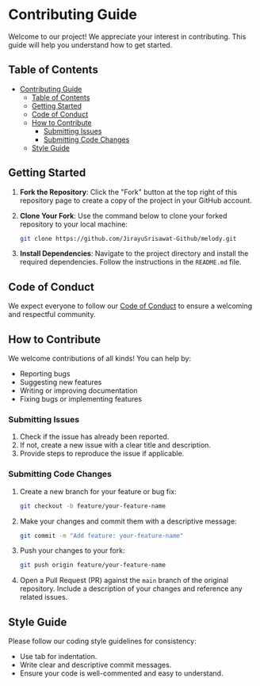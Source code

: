 # Contributing Guide

Welcome to our project! We appreciate your interest in contributing. This guide will help you understand how to get started.

## Table of Contents

- [Contributing Guide](#contributing-guide)
  - [Table of Contents](#table-of-contents)
  - [Getting Started](#getting-started)
  - [Code of Conduct](#code-of-conduct)
  - [How to Contribute](#how-to-contribute)
    - [Submitting Issues](#submitting-issues)
    - [Submitting Code Changes](#submitting-code-changes)
  - [Style Guide](#style-guide)

## Getting Started

1. **Fork the Repository**: Click the "Fork" button at the top right of this repository page to create a copy of the project in your GitHub account.
2. **Clone Your Fork**: Use the command below to clone your forked repository to your local machine:

   ```bash
   git clone https://github.com/JirayuSrisawat-Github/melody.git
   ```

3. **Install Dependencies**: Navigate to the project directory and install the required dependencies. Follow the instructions in the `README.md` file.

## Code of Conduct

We expect everyone to follow our [Code of Conduct](CODE_OF_CONDUCT.md) to ensure a welcoming and respectful community.

## How to Contribute

We welcome contributions of all kinds! You can help by:

- Reporting bugs
- Suggesting new features
- Writing or improving documentation
- Fixing bugs or implementing features

### Submitting Issues

1. Check if the issue has already been reported.
2. If not, create a new issue with a clear title and description.
3. Provide steps to reproduce the issue if applicable.

### Submitting Code Changes

1. Create a new branch for your feature or bug fix:

   ```bash
   git checkout -b feature/your-feature-name
   ```

2. Make your changes and commit them with a descriptive message:

   ```bash
   git commit -m "Add feature: your-feature-name"
   ```

3. Push your changes to your fork:

   ```bash
   git push origin feature/your-feature-name
   ```

4. Open a Pull Request (PR) against the `main` branch of the original repository. Include a description of your changes and reference any related issues.

## Style Guide

Please follow our coding style guidelines for consistency:

- Use tab for indentation.
- Write clear and descriptive commit messages.
- Ensure your code is well-commented and easy to understand.
